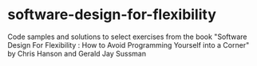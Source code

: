 # software-design-for-flexibility
Code samples and solutions to select exercises from the book "Software Design For Flexibility : How to Avoid Programming Yourself into a Corner" by Chris Hanson and Gerald Jay Sussman
